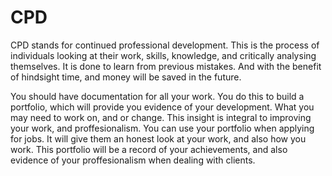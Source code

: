 # CPD

CPD stands for continued professional development. This is the process of individuals looking at their work, skills, knowledge, and critically analysing themselves. It is done to learn from previous mistakes. And with the benefit of hindsight time, and money will be saved in the future. 

You should have documentation for all your work. You do this to build a portfolio, which will provide you evidence of your development. What you may need to work on, and or change. This insight is integral to improving your work, and proffesionalism. You can use your portfolio when applying for jobs. It will give them an honest look at your work, and also how you work. This portfolio will be a record of your achievements, and also evidence of your proffesionalism when dealing with clients. 


